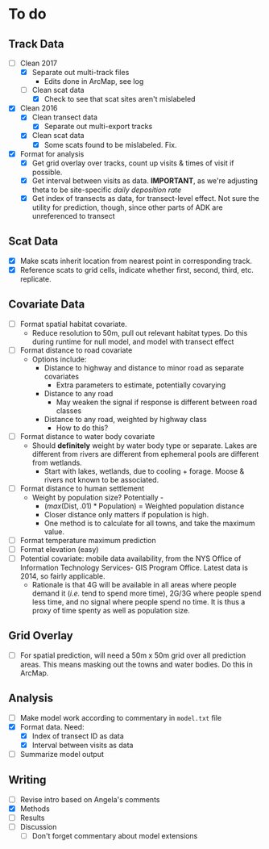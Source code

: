 # To do

## Track Data

* [ ] Clean 2017
    * [x] Separate out multi-track files
        * Edits done in ArcMap, see log
    * [ ] Clean scat data
        * [x] Check to see that scat sites aren't mislabeled
* [x] Clean 2016
    * [x] Clean transect data
        * [x] Separate out multi-export tracks
    * [x] Clean scat data
        * [x] Some scats found to be mislabeled. Fix. 
* [x] Format for analysis
    * [x] Get grid overlay over tracks, count up visits & times of visit if possible. 
    * [x] Get interval between visits as data. **IMPORTANT**, as we're adjusting theta to be site-specific *daily deposition rate*
    * [x] Get index of transects as data, for transect-level effect. Not sure the utility for prediction, though, since other parts of ADK are unreferenced to transect

## Scat Data

* [x] Make scats inherit location from nearest point in corresponding track. 
* [x] Reference scats to grid cells, indicate whether first, second, third, etc. replicate.

## Covariate Data

* [ ] Format spatial habitat covariate. 
    * Reduce resolution to 50m, pull out relevant habitat types. Do this during runtime for null model, and model with transect effect
* [ ] Format distance to road covariate
    * Options include:
        * Distance to highway and distance to minor road as separate covariates
            * Extra parameters to estimate, potentially covarying
        * Distance to any road
            * May weaken the signal if response is different between road classes
        * Distance to any road, weighted by highway class
            * How to do this? 
* [ ] Format distance to water body covariate
    * Should **definitely** weight by water body type or separate. Lakes are different from rivers are different from ephemeral pools are different from wetlands.
        * Start with lakes, wetlands, due to cooling + forage. Moose & rivers not known to be associated.
* [ ] Format distance to human settlement
    * Weight by population size? Potentially - 
        * $(max(\text{Dist}, .01) * \text{Population})$ = Weighted population distance
        * Closer distance only matters if population is high. 
        * One method is to calculate for all towns, and take the maximum value.
* [ ] Format temperature maximum prediction
* [ ] Format elevation (easy)
* [ ] Potential covariate: mobile data availability, from the NYS Office of Information Technology Services- GIS Program Office. Latest data is 2014, so fairly applicable.
    * Rationale is that 4G will be available in all areas where people demand it (*i.e.* tend to spend more time), 2G/3G where people spend less time, and no signal where people spend no time. It is thus a proxy of time spenty as well as population size.

## Grid Overlay

* [ ] For spatial prediction, will need a 50m x 50m grid over all prediction areas. This means masking out the towns and water bodies. Do this in ArcMap. 

## Analysis

* [ ] Make model work according to commentary in `model.txt` file
* [x] Format data. Need:
    * [x] Index of transect ID as data
    * [x] Interval between visits as data
* [ ] Summarize model output

## Writing

* [ ] Revise intro based on Angela's comments
* [x] Methods
* [ ] Results
* [ ] Discussion
    * [ ] Don't forget commentary about model extensions